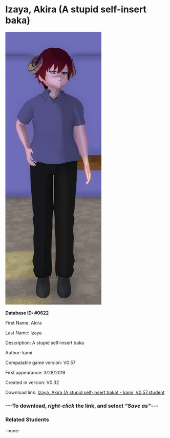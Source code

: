 # Izaya, Akira (A stupid self-insert baka)

<img src="../../Files/Images/Izaya, Akira (A stupid self-insert baka).png" title="Izaya, Akira (A stupid self-insert baka) - kami, V0.57">

**Database ID: #0622**

First Name: Akira

Last Name: Izaya

Description: A stupid self-insert baka

Author: kami

Compatable game version: V0.57

First appearance: 3/28/2019

Created in version: V0.32

Download link: <a href="https://raw.githubusercontent.com/Arbiter1223/Daigaku-Gurashi-Custom-Students/master/Files/Student%20Files/Izaya%2C%20Akira%20(A%20stupid%20self-insert%20baka)%20-%20kami%2C%20V0.57.student">Izaya, Akira (A stupid self-insert baka) - kami, V0.57.student</a>

### ---**To download, _right-click_ the link, and select _"Save as"_**---

### Related Students

-none-
